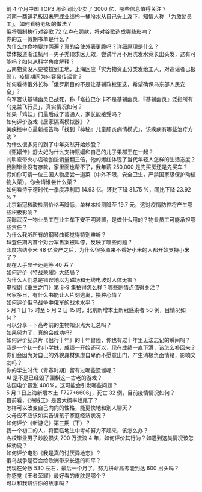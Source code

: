 前 4 个月中国 TOP3 房企同比少卖了 3000 亿，哪些信息值得关注？  
河南一商铺老板因未完成业绩拎一桶冷水从自己头上泼下，知情人称 「为激励员工」。如何看待老板的做法？  
俄将强制执行对谷歌 72 亿卢布罚款，将对谷歌造成哪些影响？  
你的五一假期书单是什么？  
为什么炸食物要炸两遍？真的会使外表更脆吗？详细原理是什么？  
媒体报道浙江杭州一男子秃顶求医无效，尝试半月不用洗发水竟长出头发，这有可能吗？如何从科学角度解释？  
云南物资没人要被拉到工地，上海回应「实为物资正分类发给工人，对造谣者已报警」，疫情期间为何容易传谣言？  
如何看待俄外长称「俄罗斯目的不是让基辅政权更迭，希望确保乌东部人民安全」?  
乌军否认基辅幽灵已战死，称「塔拉巴尔卡不是基辅幽灵，『基辅幽灵』泛指所有乌克兰飞行员」，真实情况如何？  
如果「鸡娃」们最后成了普通人，家长能接受吗？  
如何评价游戏《居家隔离模拟器》？  
美疾控中心最新报告称「找到『神秘』儿童肝炎病情模式」，该疾病有哪些治疗方法？  
为什么很多男的到了中年突然开始炒股？  
《甄嬛传》舒太妃为什么支持甄嬛和自己的儿子果郡王在一起？  
刘畊宏带火小店瑜伽垫销量翻三倍，他的爆红体现了当代年轻人怎样的生活态度？  
我刚毕业没有存款，家里面也帮不了，我年薪 250,000 是先买房还是先买车？  
假如你可请一位三国人物品尝一道菜（中外不限，安全卫生，严禁国家级保护动植物入菜），你会请谁尝什么菜？  
如何看待宁德时代一季度净利润 14.93 亿，环比下降 81.75 %，同比下降 23.92 %？  
北京新冠核酸检测价格再降低，单样本检测降至 19.7 元，这对疫情防控将产生哪些积极影响？  
网曝武汉一物业员工在业主车下安不明装置，是做什么用的？物业员工可能承担哪些责任？  
为什么我听所有的钢琴曲都觉得特别难听？  
拜登任期内首个对台军售案被叫停，反映了哪些问题？  
印度冻结小米 48 亿资产之后，为什么很多原来不看好小米的人都开始支持小米了？  
现在入手显卡还是等 40 系？  
如何评价《特战荣耀》大结局？  
为什么人们总是错误地以为磁场和无线电波对人体无害？  
电视剧《重生之门》第 8-9 集拍得怎么样？哪些剧情点值得关注？  
居家多日，有什么书能让人片刻逃离，换种心情？  
如何评价俄乌战争中俄军的战术水平？  
5 月 1 日 15 时至 5 月 2 日 15 时，北京新增本土新冠感染者 50 例，目情况如何？  
可以分享一下高考前的生物知识点大汇总吗？  
如果努力了，真的会成功吗?  
如何评价纪录片《侣行十年》的十年冒险，你也有过十年里无法忘记的瞬间吗？  
我是一个初一的小学妹，成绩一开始还可以，现在成绩一直下滑，该怎么补回来？  
你们会因为对自己的外貌身材焦虑自卑而不愿意出门，产生消极负面情绪，影响交友吗？  
你的学生时代（青春时期）留有过哪些遗憾呢？  
AI 是不是已经毁了围棋这一古老的游戏？  
法国电价暴涨 400%，这可能会引发哪些问题？  
5 月 1 日上海新增本土「727+6606」，死亡 32 例，目前疫情情况如何？  
目前看，《海贼王》是否大概率烂尾了？  
怎样可以改变自己内向的性格，能更快地和别人聊天？  
父母应不应该如实告诉孩子家庭经济状况？  
如何评价《新游记》第三期（下）？  
我一个初二的人，将面临地生中考却努力不起来，该怎么办？  
名校毕业男子炒股损失 700 万流浪 4 年，如何评价其行为？如遇到这类情况该怎样劝说？  
如何评价电影《我是真的讨厌异地恋》？  
俄乌战争是否会给欧洲带来长远的和平？  
我现在分数 530 左右，最后一个月了，努力拼命高考能到达 600 出头吗？  
你感觉《王者荣耀》最好看的皮肤是哪个？  
可以和我讲讲你的故事吗？  
